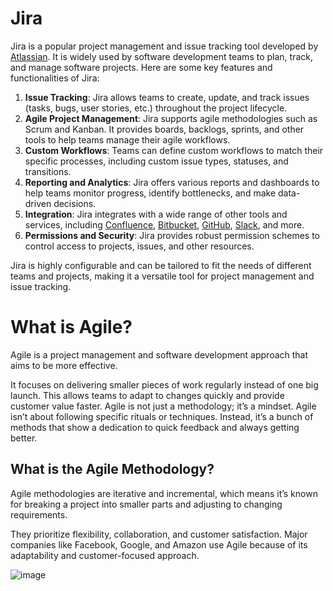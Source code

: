 # Jira
Jira is a popular project management and issue tracking tool developed by [Atlassian](https://www.atlassian.com/). It is widely used by software development teams to plan, track, and manage software projects. Here are some key features and functionalities of Jira:

1. **Issue Tracking**: Jira allows teams to create, update, and track issues (tasks, bugs, user stories, etc.) throughout the project lifecycle.
2. **Agile Project Management**: Jira supports agile methodologies such as Scrum and Kanban. It provides boards, backlogs, sprints, and other tools to help teams manage their agile workflows.
3. **Custom Workflows**: Teams can define custom workflows to match their specific processes, including custom issue types, statuses, and transitions.
4. **Reporting and Analytics**: Jira offers various reports and dashboards to help teams monitor progress, identify bottlenecks, and make data-driven decisions.
5. **Integration**: Jira integrates with a wide range of other tools and services, including [Confluence](https://www.atlassian.com/software/confluence), [Bitbucket](https://bitbucket.org/), [GitHub](https://github.com/), [Slack](https://slack.com/), and more.
6. **Permissions and Security**: Jira provides robust permission schemes to control access to projects, issues, and other resources.

Jira is highly configurable and can be tailored to fit the needs of different teams and projects, making it a versatile tool for project management and issue tracking. 

# What is Agile?
Agile is a project management and software development approach that aims to be more effective.

It focuses on delivering smaller pieces of work regularly instead of one big launch.
This allows teams to adapt to changes quickly and provide customer value faster.
Agile is not just a methodology; it’s a mindset. Agile isn’t about following specific rituals or techniques. Instead, it’s a bunch of methods that show a dedication to quick feedback and always getting better.

## What is the Agile Methodology?
Agile methodologies are iterative and incremental, which means it’s known for breaking a project into smaller parts and adjusting to changing requirements.

They prioritize flexibility, collaboration, and customer satisfaction.
Major companies like Facebook, Google, and Amazon use Agile because of its adaptability and customer-focused approach.


![image](https://github.com/user-attachments/assets/61a1cd27-03ca-4902-ab37-8d56674fa8bc)
